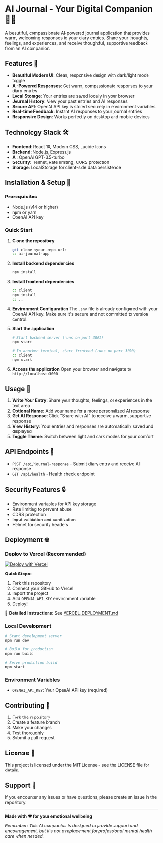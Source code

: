 # AI Journal - Your Digital Companion 📖✨

A beautiful, compassionate AI-powered journal application that provides warm, welcoming responses to your diary entries. Share your thoughts, feelings, and experiences, and receive thoughtful, supportive feedback from an AI companion.

## Features 🌟

- **Beautiful Modern UI**: Clean, responsive design with dark/light mode toggle
- **AI-Powered Responses**: Get warm, compassionate responses to your diary entries
- **Local Storage**: Your entries are saved locally in your browser
- **Journal History**: View your past entries and AI responses
- **Secure API**: OpenAI API key is stored securely in environment variables
- **Real-time Feedback**: Instant AI responses to your journal entries
- **Responsive Design**: Works perfectly on desktop and mobile devices

## Technology Stack 🛠️

- **Frontend**: React 18, Modern CSS, Lucide Icons
- **Backend**: Node.js, Express.js
- **AI**: OpenAI GPT-3.5-turbo
- **Security**: Helmet, Rate limiting, CORS protection
- **Storage**: LocalStorage for client-side data persistence

## Installation & Setup 🚀

### Prerequisites
- Node.js (v14 or higher)
- npm or yarn
- OpenAI API key

### Quick Start

1. **Clone the repository**
   ```bash
   git clone <your-repo-url>
   cd ai-journal-app
   ```

2. **Install backend dependencies**
   ```bash
   npm install
   ```

3. **Install frontend dependencies**
   ```bash
   cd client
   npm install
   cd ..
   ```

4. **Environment Configuration**
   The `.env` file is already configured with your OpenAI API key. Make sure it's secure and not committed to version control.

5. **Start the application**
   ```bash
   # Start backend server (runs on port 3001)
   npm start
   
   # In another terminal, start frontend (runs on port 3000)
   cd client
   npm start
   ```

6. **Access the application**
   Open your browser and navigate to `http://localhost:3000`

## Usage 💭

1. **Write Your Entry**: Share your thoughts, feelings, or experiences in the text area
2. **Optional Name**: Add your name for a more personalized AI response
3. **Get AI Response**: Click "Share with AI" to receive a warm, supportive response
4. **View History**: Your entries and responses are automatically saved and displayed
5. **Toggle Theme**: Switch between light and dark modes for your comfort

## API Endpoints 🔌

- `POST /api/journal-response` - Submit diary entry and receive AI response
- `GET /api/health` - Health check endpoint

## Security Features 🔒

- Environment variables for API key storage
- Rate limiting to prevent abuse
- CORS protection
- Input validation and sanitization
- Helmet for security headers

## Deployment 🌐

### Deploy to Vercel (Recommended)

[![Deploy with Vercel](https://vercel.com/button)](https://vercel.com/new/clone?repository-url=https://github.com/your-username/ai-journal-app)

**Quick Steps:**
1. Fork this repository
2. Connect your GitHub to Vercel
3. Import the project
4. Add `OPENAI_API_KEY` environment variable
5. Deploy!

📖 **Detailed Instructions**: See [VERCEL_DEPLOYMENT.md](./VERCEL_DEPLOYMENT.md)

### Local Development
```bash
# Start development server
npm run dev

# Build for production
npm run build

# Serve production build
npm start
```

### Environment Variables
- `OPENAI_API_KEY`: Your OpenAI API key (required)

## Contributing 🤝

1. Fork the repository
2. Create a feature branch
3. Make your changes
4. Test thoroughly
5. Submit a pull request

## License 📄

This project is licensed under the MIT License - see the LICENSE file for details.

## Support 💬

If you encounter any issues or have questions, please create an issue in the repository.

---

**Made with ❤️ for your emotional wellbeing**

*Remember: This AI companion is designed to provide support and encouragement, but it's not a replacement for professional mental health care when needed.*